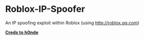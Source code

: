 # Roblox-IP-Spoofer

An IP spoofing exploit within Roblox (using http://roblox.qq.com)

**[Creds to h0nde](https://github.com/h0nde)**
